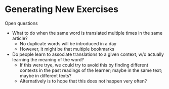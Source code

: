 # Generating New Exercises


Open questions
- What to do when the same word is translated multiple times in the same article? 
	- No duplicate words will be introduced in a day
	- However, it might be that multiple bookmarks 
- Do people learn to associate translations to a given context, w/o actually learning the meaning of the word?
  - If this were trye, we could try to avoid this by finding different contexts in the past readings of the learner; maybe in the same text; maybe in different texts?
  - Alternatively is to hope that this does not happen very often? 
